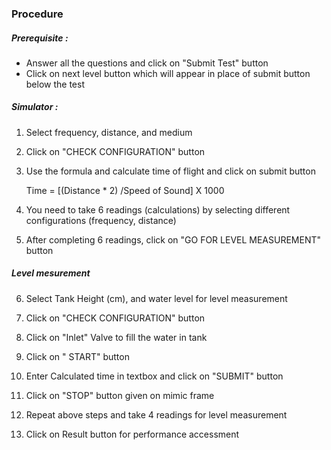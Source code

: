 ### Procedure

##### Prerequisite : 
- Answer all the questions and click on "Submit Test" button
- Click on next level button which will appear in place of submit button below the test

##### Simulator :
1. Select frequency, distance, and medium

2. Click on "CHECK CONFIGURATION" button

3. Use the formula and calculate time of flight and click on submit button

	Time = [(Distance * 2) /Speed of Sound] X 1000
	
4. You need to take 6 readings (calculations) by selecting different configurations (frequency, distance)

5. After completing 6 readings, click on "GO FOR LEVEL MEASUREMENT" button

##### Level mesurement
6. Select Tank Height (cm), and water level for level measurement

7. Click on "CHECK CONFIGURATION" button

8. Click on "Inlet" Valve to fill the water in tank

9. Click on " START" button

10. Enter Calculated time in textbox and click on "SUBMIT" button

11. Click on "STOP" button given on mimic frame

12. Repeat above steps and take 4 readings for level measurement

13. Click on Result button for performance accessment